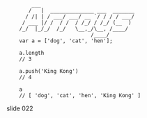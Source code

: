             ___
           /   |  ______________ ___  _______
          / /| | / ___/ ___/ __ `/ / / / ___/
         / ___ |/ /  / /  / /_/ / /_/ (__  )
        /_/  |_/_/  /_/   \__,_/\__, /____/
                               /____/
        var a = ['dog', 'cat', 'hen'];

        a.length
        // 3

        a.push('King Kong')
        // 4

        a
        // [ 'dog', 'cat', 'hen', 'King Kong' ]
















































































slide 022
